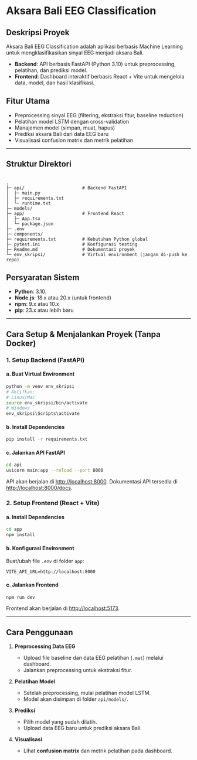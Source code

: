 # Aksara Bali EEG Classification

## Deskripsi Proyek

Aksara Bali EEG Classification adalah aplikasi berbasis Machine Learning untuk mengklasifikasikan sinyal EEG menjadi aksara Bali.

- **Backend**: API berbasis FastAPI (Python 3.10) untuk preprocessing, pelatihan, dan prediksi model.
- **Frontend**: Dashboard interaktif berbasis React + Vite untuk mengelola data, model, dan hasil klasifikasi.

## Fitur Utama

- Preprocessing sinyal EEG (filtering, ekstraksi fitur, baseline reduction)
- Pelatihan model LSTM dengan cross-validation
- Manajemen model (simpan, muat, hapus)
- Prediksi aksara Bali dari data EEG baru
- Visualisasi confusion matrix dan metrik pelatihan

---

## Struktur Direktori

```

.
├─ api/                      # Backend FastAPI
│  ├─ main.py
│  ├─ requirements.txt
│  └─ runtime.txt
├─ models/
├─ app/                      # Frontend React
│  ├─ App.tsx
│  └─ package.json
├─ .env
├─ components/
├─ requirements.txt          # Kebutuhan Python global
├─ pytest.ini                # Konfigurasi testing
├─ Readme.md                 # Dokumentasi proyek
└─ env_skripsi/              # Virtual environment (jangan di-push ke repo)

````

## Persyaratan Sistem

- **Python**: 3.10.
- **Node.js**: 18.x atau 20.x (untuk frontend)
- **npm**: 9.x atau 10.x
- **pip**: 23.x atau lebih baru

---

## Cara Setup & Menjalankan Proyek (Tanpa Docker)

### 1. Setup Backend (FastAPI)

#### a. Buat Virtual Environment

```bash
python -m venv env_skripsi
# Aktifkan:
# Linux/Mac
source env_skripsi/bin/activate
# Windows
env_skripsi\Scripts\activate
````

#### b. Install Dependencies

```bash
pip install -r requirements.txt
```

#### c. Jalankan API FastAPI

```bash
cd api
uvicorn main:app --reload --port 8000
```

API akan berjalan di [http://localhost:8000](http://localhost:8000). Dokumentasi API tersedia di [http://localhost:8000/docs](http://localhost:8000/docs).

### 2. Setup Frontend (React + Vite)

#### a. Install Dependencies

```bash
cd app
npm install
```

#### b. Konfigurasi Environment

Buat/ubah file `.env` di folder `app`:

```env
VITE_API_URL=http://localhost:8000
```

#### c. Jalankan Frontend

```bash
npm run dev
```

Frontend akan berjalan di [http://localhost:5173](http://localhost:5173).

---

## Cara Penggunaan

1. **Preprocessing Data EEG**

   * Upload file baseline dan data EEG pelatihan (`.mat`) melalui dashboard.
   * Jalankan preprocessing untuk ekstraksi fitur.
2. **Pelatihan Model**

   * Setelah preprocessing, mulai pelatihan model LSTM.
   * Model akan disimpan di folder `api/models/`.
3. **Prediksi**

   * Pilih model yang sudah dilatih.
   * Upload data EEG baru untuk prediksi aksara Bali.
4. **Visualisasi**

   * Lihat **confusion matrix** dan metrik pelatihan pada dashboard.
